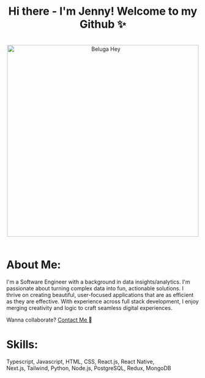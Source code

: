 <h1 align="center" >Hi there - I'm Jenny! Welcome to my Github ✨ </h1> 
<br>
<div align="center">
  <img src="https://i.giphy.com/media/v1.Y2lkPTc5MGI3NjExaGhzb2RoN21zdTFhMmRueWJjd3M0Y3phcmo1MGJpZzhxdzViZzc1aSZlcD12MV9pbnRlcm5hbF9naWZfYnlfaWQmY3Q9Zw/FaKV1cVKlVRxC/giphy.gif" alt="Beluga Hey" width="500">
</div>

<br>

<h1 >About Me:</h1> 
<p>
I'm a Software Engineer with a background in data insights/analytics. I'm passionate about turning complex data into fun, actionable solutions. I thrive on creating beautiful, user-focused applications that are as efficient as they are effective. With experience across full stack development, I enjoy merging creativity and logic to craft seamless digital experiences.

Wanna collaborate? <a href="https://www.jennychonyc.com/"> Contact Me </a> 🚀
</p>

<h1>Skills:</h1> 
<p>
  Typescript, Javascript, HTML, CSS, React.js, React Native, 
  <br>
  Next.js, Tailwind, Python, Node.js, PostgreSQL, Redux, MongoDB
</p>

<!--
**jennncho/jennncho** is a ✨ _special_ ✨ repository because its `README.md` (this file) appears on your GitHub profile.

Here are some ideas to get you started:

- 🔭 I’m currently working on ...
- 🌱 I’m currently learning ...
- 👯 I’m looking to collaborate on ...
- 🤔 I’m looking for help with ...
- 💬 Ask me about ...
- 📫 How to reach me: ...
- 😄 Pronouns: ...
- ⚡ Fun fact: ...
-->
